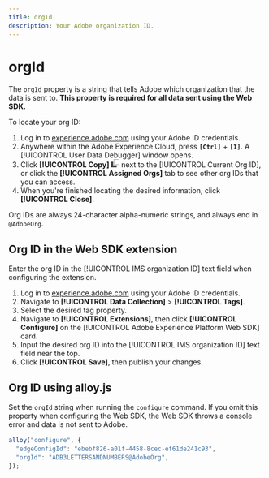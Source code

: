```yaml
---
title: orgId
description: Your Adobe organization ID.
---
```

# orgId

The `orgId` property is a string that tells Adobe which organization that the data is sent to. **This property is required for all data sent using the Web SDK.**

To locate your org ID:

1. Log in to [experience.adobe.com](https://experience.adobe.com) using your Adobe ID credentials.
1. Anywhere within the Adobe Experience Cloud, press **`[Ctrl]`** + **`[I]`**. A [!UICONTROL User Data Debugger] window opens.
1. Click **[!UICONTROL Copy]** ![Copy](../../assets/copy.png) next to the [!UICONTROL Current Org ID], or click the **[!UICONTROL Assigned Orgs]** tab to see other org IDs that you can access.
1. When you're finished locating the desired information, click **[!UICONTROL Close]**.

Org IDs are always 24-character alpha-numeric strings, and always end in `@AdobeOrg`.

## Org ID in the Web SDK extension

Enter the org ID in the [!UICONTROL IMS organization ID] text field when configuring the extension.

1. Log in to [experience.adobe.com](https://experience.adobe.com) using your Adobe ID credentials.
1. Navigate to **[!UICONTROL Data Collection]** > **[!UICONTROL Tags]**.
1. Select the desired tag property.
1. Navigate to **[!UICONTROL Extensions]**, then click **[!UICONTROL Configure]** on the [!UICONTROL Adobe Experience Platform Web SDK] card.
1. Input the desired org ID into the [!UICONTROL IMS organization ID] text field near the top.
1. Click **[!UICONTROL Save]**, then publish your changes.

## Org ID using alloy.js

Set the `orgId` string when running the `configure` command. If you omit this property when configuring the Web SDK, the Web SDK throws a console error and data is not sent to Adobe.

```js
alloy("configure", {
  "edgeConfigId": "ebebf826-a01f-4458-8cec-ef61de241c93",
  "orgId": "ADB3LETTERSANDNUMBERS@AdobeOrg",
});
```
